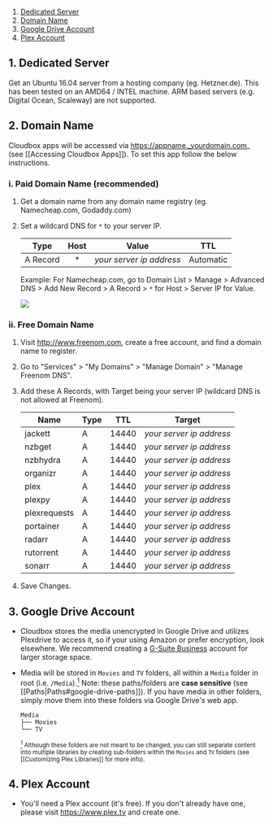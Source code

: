 <!-- TOC depthFrom:1 depthTo:6 withLinks:1 updateOnSave:0 orderedList:1 -->

1. [Dedicated Server](#1-dedicated-server)
2. [Domain Name](#2-domain-name)
3. [Google Drive Account](#3-google-drive-account)
4. [Plex Account](#4-plex-account)

<!-- /TOC -->


## 1. Dedicated Server

Get an Ubuntu 16.04 server from a hosting company (eg. Hetzner.de). This has been tested on an AMD64 / INTEL machine. ARM based servers (e.g. Digital Ocean, Scaleway) are not supported.



## 2. Domain Name

Cloudbox apps will be accessed via https://appname._yourdomain.com_ (see [[Accessing Cloudbox Apps]]). To set this app follow the below instructions.

### i. Paid Domain Name (recommended)
1. Get a domain name from any domain name registry (eg. Namecheap.com, Godaddy.com)
2. Set a wildcard DNS for `*` to your server IP.

    |   **Type**   | **Host** | **Value**                   |     **TTL** |
    | ------------ | :--------: | ------------------------- | :-----------: |
    | A Record       | *        | _your server ip address_  |  Automatic  |

    Example: For Namecheap.com, go to Domain List > Manage > Advanced DNS > Add New Record > A Record > `*` for Host > Server IP for Value.

   ![](http://i.imgur.com/I7h5jSs.png)

### ii. Free Domain Name
1. Visit http://www.freenom.com, create a free account, and find a domain name to register.
2. Go to "Services" > "My Domains" > "Manage Domain" > "Manage Freenom DNS".
3. Add these A Records, with Target being your server IP (wildcard DNS is not allowed at Freenom).

    |   **Name**   | **Type** | **TTL** |        **Target**        |
    | ------------ | -------- | ------- | ------------------------ |
    | jackett      | A        | 14440   | _your server ip address_ |
    | nzbget       | A        | 14440   | _your server ip address_ |
    | nzbhydra     | A        | 14440   | _your server ip address_ |
    | organizr     | A        | 14440   | _your server ip address_ |
    | plex         | A        | 14440   | _your server ip address_ |
    | plexpy       | A        | 14440   | _your server ip address_ |
    | plexrequests | A        | 14440   | _your server ip address_ |
    | portainer    | A        | 14440   | _your server ip address_ |
    | radarr       | A        | 14440   | _your server ip address_ |
    | rutorrent    | A        | 14440   | _your server ip address_ |
    | sonarr       | A        | 14440   | _your server ip address_ |




4. Save Changes.

## 3. Google Drive Account

* Cloudbox stores the media unencrypted in Google Drive and utilizes Plexdrive to access it, so if your using Amazon or prefer encryption, look elsewhere. We recommend creating a [G-Suite Business](https://gsuite.google.com/pricing.html) account for larger storage space.

* Media will be stored in `Movies` and `TV` folders, all within a `Media` folder in root (i.e. `/Media`).<a href="#note1" id="note1ref"><sup>1</sup></a> Note: these paths/folders are **case sensitive** (see  [[Paths|Paths#google-drive-paths]]). If you have media in other folders, simply move them into these folders via  Google Drive's web app. 

   ```
   Media
   ├── Movies
   └── TV
   ```


   <sub> <a id="note1" href="#note1ref"><sup>1</sup></a> Although these folders are not meant to be changed, you can still separate content into multiple libraries by creating sub-folders within the `Movies` and `TV` folders (see [[Customizing Plex Libraries]] for more info). </sub>

## 4. Plex Account

* You'll need a Plex account (it's free). If you don't already have one, please visit https://www.plex.tv and create one.
